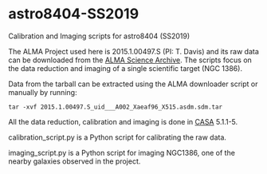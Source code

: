 # astro8404-SS2019
Calibration and Imaging scripts for astro8404 (SS2019)

The ALMA Project used here is 2015.1.00497.S (PI: T. Davis) and its raw data can be downloaded from the [ALMA Science Archive](http://almascience.eso.org/aq/). The scripts focus on the data reduction and imaging of a single scientific target (NGC 1386).

Data from the tarball can be extracted using the ALMA downloader script or manually by running:
```
tar -xvf 2015.1.00497.S_uid___A002_Xaeaf96_X515.asdm.sdm.tar
```
All the data reduction, calibration and imaging is done in [CASA](https://casa.nrao.edu/) 5.1.1-5.

calibration_script.py is a Python script for calibrating the raw data.

imaging_script.py is a Python script for imaging NGC1386, one of the nearby galaxies observed in the project.

